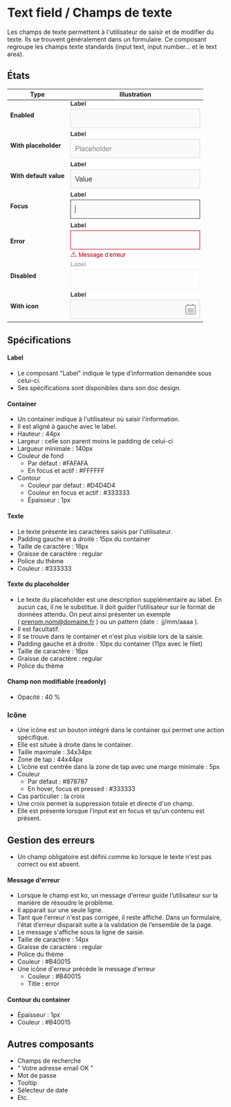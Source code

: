 # Text field / Champs de texte

Les champs de texte permettent à l'utilisateur de saisir et de modifier du texte. Ils se trouvent généralement dans un formulaire. Ce composant regroupe les champs texte standards (input text, input number… et le text area).


## États

Type | Illustration
------------ | ------------- |
**Enabled** | ![textfield__default](design/textfield__default.png)
**With placeholder** | ![textfield__with-placeholder](design/textfield__with-placeholder.png)
**With default value** |  ![textfield__with-default-value](design/textfield__with-default-value.png)  
**Focus** |![textfield__focus](design/textfield__focus.png)
**Error** | ![textfield__error](design/textfield__error.png)
**Disabled** | ![textfield__disabled](design/textfield__disabled.png)
**With icon** | ![textfield__with-icon-right](design/textfield__with-icon-right.png)

## Spécifications

#### Label
- Le composant "Label" indique le type d’information demandée sous celui-ci.
- Ses spécifications sont disponibles dans son doc design.

#### Container
- Un container indique à l'utilisateur où saisir l'information.
- Il est aligné à gauche avec le label.
- Hauteur : 44px
- Largeur : celle son parent moins le padding de celui-ci
- Largueur minimale : 140px
- Couleur de fond
  - Par défaut : #FAFAFA
  - En focus et actif : #FFFFFF
- Contour
  - Couleur par défaut : #D4D4D4
  - Couleur en focus et actif : #333333
  - Épaisseur : 1px

#### Texte
  - Le texte présente les caractères saisis par l'utilisateur.
  - Padding gauche et à droite : 15px du container
  - Taille de caractère : 16px
  - Graisse de caractère : regular
  - Police du thème
  - Couleur : #333333

#### Texte du placeholder
- Le texte du placeholder est une description supplémentaire au label. En aucun cas, il ne le substitue. Il doit guider l’utilisateur sur le format de données attendu. On peut ainsi présenter un exemple (&nbsp;prenom.nom@domaine.fr&nbsp;) ou un pattern (date&nbsp;: &nbsp;jj/mm/aaaa&nbsp;).
- Il est facultatif.
- Il se trouve dans le container et n'est plus visible lors de la saisie.
- Padding gauche et à droite : 10px du container (11px avec le filet)
- Taille de caractère : 16px
- Graisse de caractère : regular
- Police du thème

#### Champ non modifiable (readonly)
  - Opacité : 40 %

### Icône
- Une icône est un bouton intégré dans le container qui permet une action spécifique.
- Elle est située à droite dans le container.
- Taille maximale : 34x34px
- Zone de tap : 44x44px
- L’icône est centrée dans la zone de tap avec une marge minimale : 5px
- Couleur
  - Par défaut : #878787
  - En hover, focus et pressed : #333333
- Cas particulier : la croix
 - Une croix permet la suppression totale et directe d'un champ.
 - Elle est présente lorsque l’input est en focus et qu'un contenu est présent.

## Gestion des erreurs
- Un champ obligatoire est défini comme ko lorsque le texte n'est pas correct ou est absent.

#### Message d'erreur
- Lorsque le champ est ko, un message d'erreur guide l’utilisateur sur la manière de résoudre le problème.
- Il apparait sur une seule ligne.
- Tant que l'erreur n'est pas corrigée, il reste affiché. Dans un formulaire, l'état d’erreur disparait suite à la validation de l’ensemble de la page.
- Le message s'affiche sous la ligne de saisie.
- Taille de caractère : 14px
- Graisse de caractère : regular
- Police du thème
- Couleur : #B40015
- Une icône d'erreur précède le message d'erreur
  - Couleur : #B40015
  - Title : error

#### Contour du container
  - Épaisseur : 1px
  - Couleur : #B40015


## Autres composants
- Champs de recherche
- “ Votre adresse email OK ”
- Mot de passe
- Tooltip
- Sélecteur de date
- Etc.
